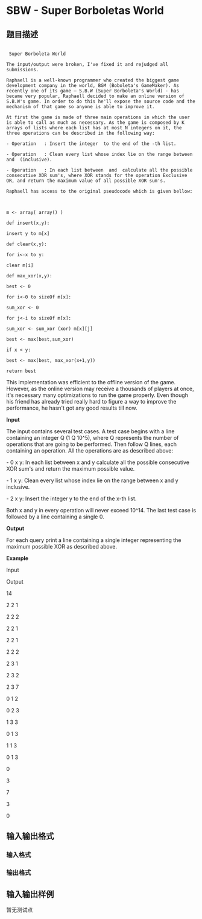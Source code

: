 # SBW - Super Borboletas World

## 题目描述

```

 Super Borboleta World

The input/output were broken, I've fixed it and rejudged all submissions.  

Raphaell is a well-known programmer who created the biggest game development company in the world, BGM (Boboleta's GameMaker). As recently one of its game – S.B.W (Super Borboleta's World) - has became very popular, Raphaell decided to make an online version of S.B.W's game. In order to do this he'll expose the source code and the mechanism of that game so anyone is able to improve it.

At first the game is made of three main operations in which the user is able to call as much as necessary. As the game is composed by K arrays of lists where each list has at most N integers on it, the three operations can be described in the following way:

- Operation   : Insert the integer  to the end of the -th list.

- Operation   : Clean every list whose index lie on the range between  and  (inclusive).

- Operation   : In each list between  and  calculate all the possible consecutive XOR sum's, where XOR stands for the operation Exclusive OR, and return the maximum value of all possible XOR sum's.

Raphaell has access to the original pseudocode which is given bellow:

 

m <- array( array() )

def insert(x,y):

insert y to m[x]

def clear(x,y):

for i<-x to y:

clear m[i]

def max_xor(x,y):

best <- 0

for i<-0 to sizeOf m[x]:

sum_xor <- 0

for j<-i to sizeOf m[x]:

sum_xor <- sum_xor (xor) m[x][j]

best <- max(best,sum_xor)

if x < y:

best <- max(best, max_xor(x+1,y))

return best

```

This implementation was efficient to the offline version of the game. However, as the online version may receive a thousands of players at once, it's necessary many optimizations to run the game properly. Even though his friend has already tried really hard to figure a way to improve the performance, he hasn't got any good results till now.

**Input**

The input contains several test cases. A test case begins with a line containing an integer Q (1 Q 10^5), where Q represents the number of operations that are going to be performed. Then follow Q lines, each containing an operation. All the operations are as described above:

\- 0 x y: In each list between x and y calculate all the possible consecutive XOR sum's and return the maximum possible value.

\- 1 x y: Clean every list whose index lie on the range between x and y inclusive.

\- 2 x y: Insert the integer y to the end of the x-th list.

Both x and y in every operation will never exceed 10^14. The last test case is followed by a line containing a single 0.

**Output**

For each query    print a line containing a single integer representing the maximum possible XOR as described above.

**Example**

Input

Output

14

2 2 1

2 2 2

2 2 1

2 2 1

2 2 2

2 3 1

2 3 2

2 3 7

0 1 2

0 2 3

1 3 3

0 1 3

1 1 3

0 1 3

0

3

7

3

0

## 输入输出格式

### 输入格式

### 输出格式

## 输入输出样例

暂无测试点

